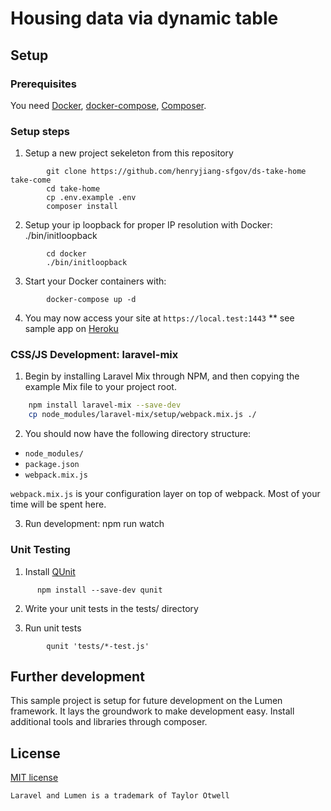 # Housing data via dynamic table

## Setup

### Prerequisites
You need [Docker](https://www.docker.com/get-started), [docker-compose](https://docs.docker.com/compose/), [Composer](https://getcomposer.org/doc/00-intro.md).

### Setup steps
1. Setup a new project sekeleton from this repository
```
        git clone https://github.com/henryjiang-sfgov/ds-take-home take-come
        cd take-home
        cp .env.example .env
        composer install
```

2. Setup your ip loopback for proper IP resolution with Docker: ./bin/initloopback
```
        cd docker
        ./bin/initloopback
```

3. Start your Docker containers with:
```
        docker-compose up -d
```

4. You may now access your site at `https://local.test:1443`
  ** see sample app on [Heroku](https://ds-take-hom.herokuapp.com/)

### CSS/JS Development: laravel-mix

1. Begin by installing Laravel Mix through NPM, and then copying the example Mix file to your project root.

```bash
    npm install laravel-mix --save-dev
    cp node_modules/laravel-mix/setup/webpack.mix.js ./
```

2. You should now have the following directory structure:

-   `node_modules/`
-   `package.json`
-   `webpack.mix.js`

`webpack.mix.js` is your configuration layer on top of webpack. Most of your time will be spent here.

3. Run development: npm run watch

### Unit Testing
1. Install [QUnit](http://qunitjs.com/)
```
      npm install --save-dev qunit
```
2. Write your unit tests in the tests/ directory

3. Run unit tests
```
        qunit 'tests/*-test.js'
```

## Further development
This sample project is setup for future development on the Lumen framework. It lays the groundwork to make development easy.
Install additional tools and libraries through composer.


## License

[MIT license](http://opensource.org/licenses/MIT)

```
Laravel and Lumen is a trademark of Taylor Otwell
```

